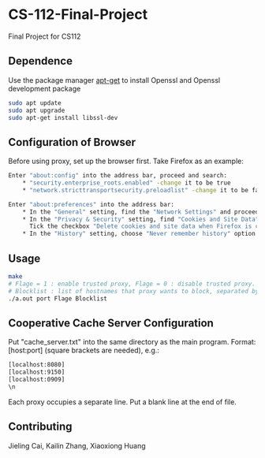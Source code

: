 # CS-112-Final-Project
Final Project for CS112

## Dependence
Use the package manager [apt-get](https://linux.die.net/man/8/apt-get) to install Openssl and Openssl development package
```bash
sudo apt update
sudo apt upgrade
sudo apt-get install libssl-dev
```

## Configuration of Browser
Before using proxy, set up the browser first. Take Firefox as an example:
```bash
Enter "about:config" into the address bar, proceed and search:    
    * "security.enterprise_roots.enabled" -change it to be true  
    * "network.stricttransportsecurity.preloadlist" -change it to be false  

Enter "about:preferences" into the address bar:    
    * In the "General" setting, find the "Network Settings" and proceed to set up proxy  
    * In the "Privacy & Security" setting, find "Cookies and Site Data" block and click on "Clear Data" tab.  
      Tick the checkbox "Delete cookies and site data when Firefox is closed"  
    * In the "History" setting, choose "Never remember history" option
```

## Usage
```bash
make
# Flage = 1 : enable trusted proxy, Flage = 0 : disable trusted proxy.
# Blocklist : list of hostnames that proxy wants to block, separated by comma ("NA" for not blocking). e.g: www.tufts.com,www.youtube.com / NA
./a.out port Flage Blocklist
```

## Cooperative Cache Server Configuration
Put "cache_server.txt" into the same directory as the main program.
Format: [host:port] (square brackets are needed), e.g.:
```bash
[localhost:8080]
[localhost:9150]
[localhost:0909]
\n
```
Each proxy occupies a separate line.
Put a blank line at the end of file.


## Contributing
Jieling Cai, Kailin Zhang, Xiaoxiong Huang
